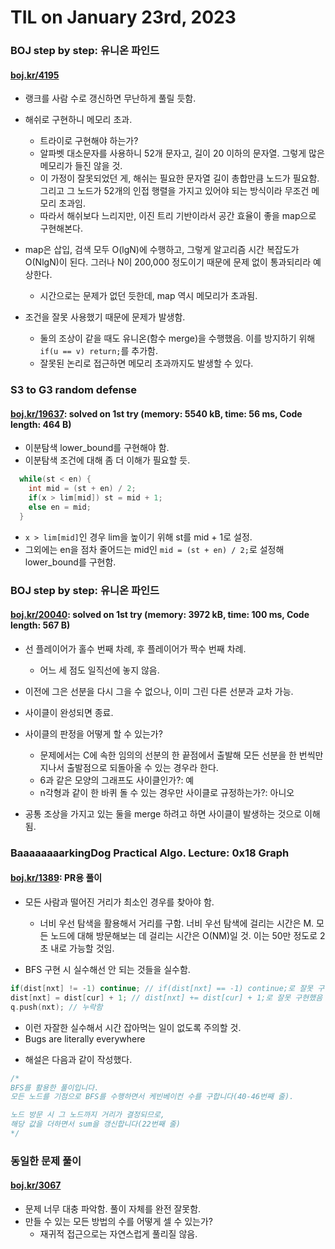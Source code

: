 # **TIL on January 23rd, 2023**
### BOJ step by step: 유니온 파인드
#### [boj.kr/4195](../../../Problem%20Solving/boj/Union%20find/4195-01-22-2023.cpp)
* 랭크를 사람 수로 갱신하면 무난하게 풀릴 듯함.

* 해쉬로 구현하니 메모리 초과.
  - 트라이로 구현해야 하는가?
  - 알파벳 대소문자를 사용하니 52개 문자고, 길이 20 이하의 문자열. 그렇게 많은 메모리가 들진 않을 것.
  - 이 가정이 잘못되었던 게, 해쉬는 필요한 문자열 길이 총합만큼 노드가 필요함. 그리고 그 노드가 52개의 인접 행렬을 가지고 있어야 되는 방식이라 무조건 메모리 초과임.
  - 따라서 해쉬보다 느리지만, 이진 트리 기반이라서 공간 효율이 좋을 map으로 구현해본다.

* map은 삽입, 검색 모두 O(lgN)에 수행하고, 그렇게 알고리즘 시간 복잡도가 O(NlgN)이 된다. 그러나 N이 200,000 정도이기 때문에 문제 없이 통과되리라 예상한다.
  - 시간으로는 문제가 없던 듯한데, map 역시 메모리가 초과됨.

* 조건을 잘못 사용했기 때문에 문제가 발생함.
  - 둘의 조상이 같을 때도 유니온(함수 merge)을 수행했음. 이를 방지하기 위해 `if(u == v) return;`를 추가함.
  - 잘못된 논리로 접근하면 메모리 초과까지도 발생할 수 있다.


### S3 to G3 random defense
#### [boj.kr/19637](../../../Problem%20Solving/boj/random%20defense/19637-01-23-2023.cpp): solved on 1st try (memory: 5540 kB, time: 56 ms, Code length: 464 B)
* 이분탐색 lower_bound를 구현해야 함.
* 이분탐색 조건에 대해 좀 더 이해가 필요할 듯.

```cpp
  while(st < en) {
    int mid = (st + en) / 2;
    if(x > lim[mid]) st = mid + 1;
    else en = mid;
  }
```

  - `x > lim[mid]`인 경우 lim을 높이기 위해 st를 mid + 1로 설정.
  - 그외에는 en을 점차 줄어드는 mid인 `mid = (st + en) / 2;`로 설정해 lower_bound를 구현함.


### BOJ step by step: 유니온 파인드
#### [boj.kr/20040](../../../Problem%20Solving/boj/Union%20find/20040-01-23-2023.cpp): solved on 1st try (memory: 3972 kB, time: 100 ms, Code length: 567 B)
* 선 플레이어가 홀수 번째 차례, 후 플레이어가 짝수 번째 차례.
  - 어느 세 점도 일직선에 놓지 않음.
* 이전에 그은 선분을 다시 그을 수 없으나, 이미 그린 다른 선분과 교차 가능.
* 사이클이 완성되면 종료.

* 사이클의 판정을 어떻게 할 수 있는가?
  - 문제에서는 C에 속한 임의의 선분의 한 끝점에서 출발해 모든 선분을 한 번씩만 지나서 출발점으로 되돌아올 수 있는 경우라 한다.
  - 6과 같은 모양의 그래프도 사이클인가?: 예
  - n각형과 같이 한 바퀴 돌 수 있는 경우만 사이클로 규정하는가?: 아니오
* 공통 조상을 가지고 있는 둘을 merge 하려고 하면 사이클이 발생하는 것으로 이해됨.


### BaaaaaaaarkingDog Practical Algo. Lecture: 0x18 Graph
#### [boj.kr/1389](../../../Problem%20Solving/boj/Graph/1389-01-23-2023.cpp): PR용 풀이
* 모든 사람과 떨어진 거리가 최소인 경우를 찾아야 함.
  - 너비 우선 탐색을 활용해서 거리를 구함. 너비 우선 탐색에 걸리는 시간은 M. 모든 노드에 대해 방문해보는 데 걸리는 시간은 O(NM)일 것. 이는 50만 정도로 2초 내로 가능할 것임.

* BFS 구현 시 실수해선 안 되는 것들을 실수함.

```cpp
if(dist[nxt] != -1) continue; // if(dist[nxt] == -1) continue;로 잘못 구현함
dist[nxt] = dist[cur] + 1; // dist[nxt] += dist[cur] + 1;로 잘못 구현했음
q.push(nxt); // 누락함
```

  - 이런 자잘한 실수해서 시간 잡아먹는 일이 없도록 주의할 것.
  - Bugs are literally everywhere

* 해설은 다음과 같이 작성했다.
```cpp
/*
BFS를 활용한 풀이입니다.
모든 노드를 기점으로 BFS를 수행하면서 케빈베이컨 수를 구합니다(40-46번째 줄).

노드 방문 시 그 노드까지 거리가 결정되므로, 
해당 값을 더하면서 sum을 갱신합니다(22번째 줄)
*/
```


### 동일한 문제 풀이
#### [boj.kr/3067](../../../Problem%20Solving/boj/Dynamic%20programming/3067-01-23-2023.cpp)
* 문제 너무 대충 파악함. 풀이 자체를 완전 잘못함.
* 만들 수 있는 모든 방법의 수를 어떻게 셀 수 있는가?
  - 재귀적 접근으로는 자연스럽게 풀리질 않음.